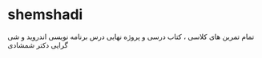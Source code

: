 # shemshadi
تمام تمرین های کلاسی ، کتاب درسی و پروژه نهایی درس برنامه نویسی اندروید و شی گرایی دکتر شمشادی
